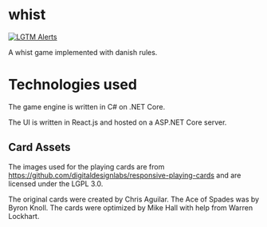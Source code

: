 # whist
[![LGTM Alerts](https://img.shields.io/lgtm/alerts/github/jrgfogh/whist)](https://lgtm.com/projects/g/jrgfogh/whist/alerts/)


A whist game implemented with danish rules.

# Technologies used
The game engine is written in C# on .NET Core.

The UI is written in React.js and hosted on a ASP.NET Core server.

## Card Assets
The images used for the playing cards are from
https://github.com/digitaldesignlabs/responsive-playing-cards
and are licensed under the LGPL 3.0.

The original cards were created by Chris Aguilar. The Ace of Spades was by Byron Knoll.
The cards were optimized by Mike Hall with help from Warren Lockhart.